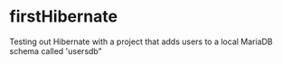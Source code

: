 # firstHibernate

Testing out Hibernate with a project that adds users to a local MariaDB schema called 'usersdb"
